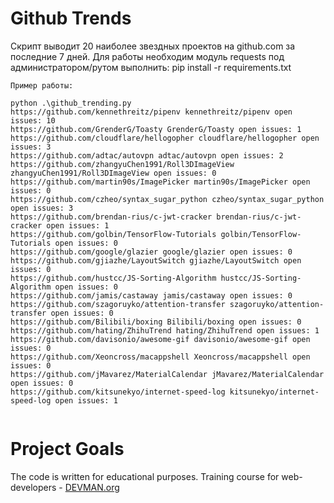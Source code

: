# Github Trends

Скрипт выводит 20 наиболее звездных проектов на github.com за последние 7 дней.
Для работы необходим модуль requests под администратором/рутом выполнить: pip install -r requirements.txt

`````
Пример работы:

python .\github_trending.py
https://github.com/kennethreitz/pipenv kennethreitz/pipenv open issues: 10
https://github.com/GrenderG/Toasty GrenderG/Toasty open issues: 1
https://github.com/cloudflare/hellogopher cloudflare/hellogopher open issues: 3
https://github.com/adtac/autovpn adtac/autovpn open issues: 2
https://github.com/zhangyuChen1991/Roll3DImageView zhangyuChen1991/Roll3DImageView open issues: 0
https://github.com/martin90s/ImagePicker martin90s/ImagePicker open issues: 0
https://github.com/czheo/syntax_sugar_python czheo/syntax_sugar_python open issues: 3
https://github.com/brendan-rius/c-jwt-cracker brendan-rius/c-jwt-cracker open issues: 1
https://github.com/golbin/TensorFlow-Tutorials golbin/TensorFlow-Tutorials open issues: 0
https://github.com/google/glazier google/glazier open issues: 0
https://github.com/gjiazhe/LayoutSwitch gjiazhe/LayoutSwitch open issues: 0
https://github.com/hustcc/JS-Sorting-Algorithm hustcc/JS-Sorting-Algorithm open issues: 0
https://github.com/jamis/castaway jamis/castaway open issues: 0
https://github.com/szagoruyko/attention-transfer szagoruyko/attention-transfer open issues: 0
https://github.com/Bilibili/boxing Bilibili/boxing open issues: 0
https://github.com/hating/ZhihuTrend hating/ZhihuTrend open issues: 1
https://github.com/davisonio/awesome-gif davisonio/awesome-gif open issues: 0
https://github.com/Xeoncross/macappshell Xeoncross/macappshell open issues: 0
https://github.com/jMavarez/MaterialCalendar jMavarez/MaterialCalendar open issues: 0
https://github.com/kitsunekyo/internet-speed-log kitsunekyo/internet-speed-log open issues: 1


`````
# Project Goals

The code is written for educational purposes. Training course for web-developers - [DEVMAN.org](https://devman.org)
